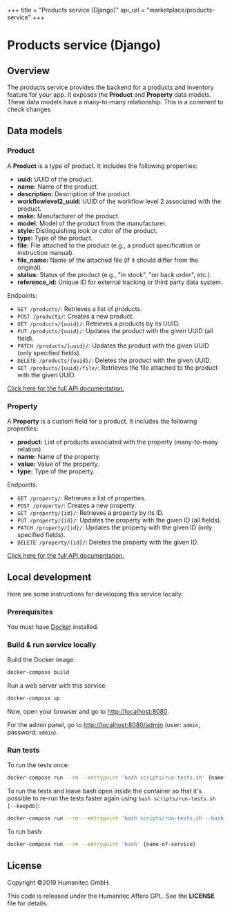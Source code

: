 +++
title = "Products service (Django)"
api_url = "marketplace/products-service"
+++

# Products service (Django)

## Overview

The products service provides the backend for a products and inventory feature for your app. It exposes the **Product** and **Property** data models. These data models have a many-to-many relationship.
This is a comment to check changes

## Data models

### Product

A **Product** is a type of product. It includes the following properties:

-  **uuid:** UUID of the product.
-  **name:** Name of the product.
-  **description:** Description of the product.
-  **workflowlevel2_uuid:** UUID of the workflow level 2 associated with the product.
-  **make:** Manufacturer of the product.
-  **model:** Model of the product from the manufacturer.
-  **style:** Distinguishing look or color of the product.
-  **type:** Type of the product.
-  **file:** File attached to the product (e.g., a product specification or instruction manual).
-  **file_name:** Name of the attached file (if it should differ from the original).
-  **status:** Status of the product (e.g., "in stock", "on back order", etc.).
-  **reference_id:** Unique ID for external tracking or third party data system.

Endpoints:

-  `GET /products/`: Retrieves a list of products.
-  `POST /products/`: Creates a new product.
-  `GET /products/{uuid}/`: Retrieves a products by its UUID.
-  `PUT /products/{uuid}/`: Updates the product with the given UUID (all field).
-  `PATCH /products/{uuid}/`: Updates the product with the given UUID (only specified fields).
-  `DELETE /products/{uuid}/`: Deletes the product with the given UUID.
-  `GET /products/{uuid}/file/`: Retrieves the file attached to the product with the given UUID.

[Click here for the full API documentation.](https://docs.walhall.io/api/marketplace/products-service)

### Property

A **Property** is a custom field for a product. It includes the following properties:

-  **product:** List of products associated with the property (many-to-many relation).
-  **name:** Name of the property.
-  **value:** Value of the property.
-  **type:** Type of the property.

Endpoints:

-  `GET /property/`: Retrieves a list of properties.
-  `POST /property/`: Creates a new property.
-  `GET /property/{id}/`: Retrieves a property by its ID.
-  `PUT /property/{id}/`: Updates the property with the given ID (all fields).
-  `PATCH /property/{id}/`: Updates the property with the given ID (only specified fields).
-  `DELETE /property/{id}/`: Deletes the property with the given ID.

[Click here for the full API documentation.](https://docs.walhall.io/api/marketplace/products-service)

## Local development

Here are some instructions for developing this service locally:

### Prerequisites

You must have [Docker](https://www.docker.com/) installed.

### Build & run service locally

Build the Docker image:

```bash
docker-compose build
```

Run a web server with this service:

```bash
docker-compose up
```

Now, open your browser and go to [http://localhost:8080](http://localhost:8080).

For the admin panel, go to [http://localhost:8080/admin](http://localhost:8080/admin)
(user: `admin`, password: `admin`).

### Run tests

To run the tests once:

```bash
docker-compose run --rm --entrypoint 'bash scripts/run-tests.sh' {name-of-service}
```

To run the tests and leave bash open inside the container so that it's possible to
re-run the tests faster again using `bash scripts/run-tests.sh [--keepdb]`:

```bash
docker-compose run --rm --entrypoint 'bash scripts/run-tests.sh --bash-on-finish' {name-of-service}
```

To run bash:

```bash
docker-compose run --rm --entrypoint 'bash' {name-of-service}
```

<!-- ## BiFrost API implementation

-  How does this service connect to BiFrost?
-  How does it use the core data model? -->

## License

Copyright &#169;2019 Humanitec GmbH.

This code is released under the Humanitec Affero GPL. See the **LICENSE** file for details.
